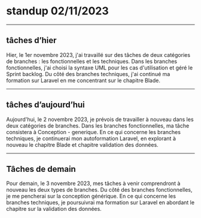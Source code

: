 # standup 02/11/2023

---

## tâches d’hier

Hier, le 1er novembre 2023, j'ai travaillé sur des tâches de deux catégories de branches : les fonctionnelles et les techniques. Dans les branches fonctionnelles, j'ai choisi la syntaxe UML pour les cas d'utilisation et géré le Sprint backlog. Du côté des branches techniques, j'ai continué ma formation sur Laravel en me concentrant sur le chapitre Blade.

---

## tâches d’aujourd’hui

Aujourd'hui, le 2 novembre 2023, je prévois de travailler à nouveau dans les deux catégories de branches. Dans les branches fonctionnelles, ma tâche consistera à Conception - generique. En ce qui concerne les branches techniques, je continuerai mon autoformation Laravel, en explorant à nouveau le chapitre Blade et chapitre validation des données.

---

## Tâches de demain

Pour demain, le 3 novembre 2023, mes tâches à venir comprendront à nouveau les deux types de branches. Du côté des branches fonctionnelles, je me pencherai sur la conception générique. En ce qui concerne les branches techniques, je poursuivrai ma formation sur Laravel en abordant le chapitre sur la validation des données.
